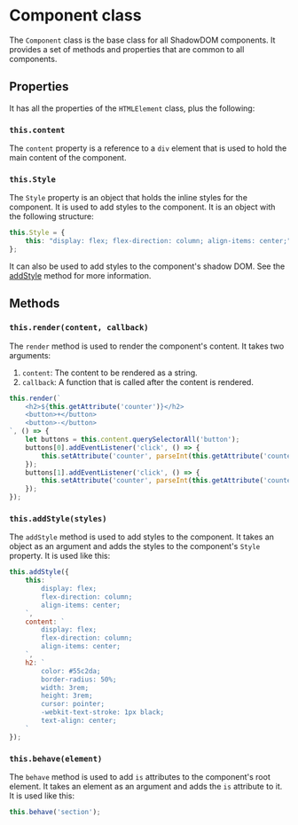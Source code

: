 # Component class
The `Component` class is the base class for all ShadowDOM components. It provides a set of methods and properties that are common to all components.

## Properties
It has all the properties of the `HTMLElement` class, plus the following:
### `this.content`
The `content` property is a reference to a `div` element that is used to hold the main content of the component.
### `this.Style`
The `Style` property is an object that holds the inline styles for the component. It is used to add styles to the component. It is an object with the following structure:
```javascript
this.Style = {
    this: "display: flex; flex-direction: column; align-items: center;"
};
```

It can also be used to add styles to the component's shadow DOM. See the [addStyle](#addstyle) method for more information.

## Methods
### `this.render(content, callback)`
The `render` method is used to render the component's content. It takes two arguments:
1. `content`: The content to be rendered as a string.
2. `callback`: A function that is called after the content is rendered.
```javascript
this.render(`
    <h2>${this.getAttribute('counter')}</h2>
    <button>+</button>
    <button>-</button>
`, () => {
    let buttons = this.content.querySelectorAll('button');
    buttons[0].addEventListener('click', () => {
        this.setAttribute('counter', parseInt(this.getAttribute('counter')) + 1);
    });
    buttons[1].addEventListener('click', () => {
        this.setAttribute('counter', parseInt(this.getAttribute('counter')) - 1);
    });
});
```

### `this.addStyle(styles)`
The `addStyle` method is used to add styles to the component. It takes an object as an argument and adds the styles to the component's `Style` property. It is used like this:
```javascript
this.addStyle({
    this: `
        display: flex;
        flex-direction: column;
        align-items: center;
    `,
    content: `
        display: flex;
        flex-direction: column;
        align-items: center;
    `,
    h2: `
        color: #55c2da;
        border-radius: 50%;
        width: 3rem;
        height: 3rem;
        cursor: pointer;
        -webkit-text-stroke: 1px black;
        text-align: center;
    `
});
```

### `this.behave(element)`
The `behave` method is used to add `is` attributes to the component's root element. It takes an element as an argument and adds the `is` attribute to it. It is used like this:
```javascript
this.behave('section');
```